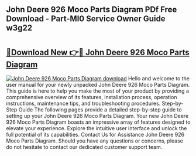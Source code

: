 ## John Deere 926 Moco Parts Diagram PDf Free Download - Part-Ml0 Service Owner Guide w3g22

# <h2><a href="http://dfs0x4.blite.top/?on=John+Deere+926+Moco+Parts+Diagram">🔗Download New 👉🔴 John Deere 926 Moco Parts Diagram</a></h2>

[![John Deere 926 Moco Parts Diagram download](https://i.imgur.com/lujVjoI.png)](http://dfs0x4.blite.top/?on=John+Deere+926+Moco+Parts+Diagram)
Hello and welcome to the user manual for your newly unpacked John Deere 926 Moco Parts Diagram. This guide is here to help you make the most of your product by providing a comprehensive overview of its features, installation process, operation instructions, maintenance tips, and troubleshooting procedures. Step-by-Step Guide The following pages provide a detailed step-by-step guide to setting up your John Deere 926 Moco Parts Diagram. Your new John Deere 926 Moco Parts Diagram boasts an impressive array of features designed to elevate your experience. Explore the intuitive user interface and unlock the full potential of its capabilities. Contact Us for Assistance John Deere 926 Moco Parts Diagram. Should you have any questions or concerns, please do not hesitate to contact our dedicated customer support team.
